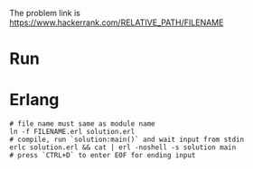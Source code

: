 The problem link is <https://www.hackerrank.com/RELATIVE_PATH/FILENAME>

# Run
# Erlang
```shell
# file name must same as module name
ln -f FILENAME.erl solution.erl
# compile, run `solution:main()` and wait input from stdin
erlc solution.erl && cat | erl -noshell -s solution main
# press `CTRL+D` to enter EOF for ending input
```